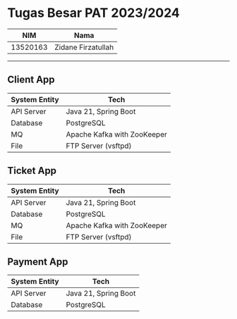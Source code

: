 # Tugas Besar PAT 2023/2024


NIM | Nama
--- | --- 
13520163 | Zidane Firzatullah

---

## Client App
System Entity | Tech
--- | --- 
API Server | Java 21, Spring Boot
Database | PostgreSQL
MQ | Apache Kafka with ZooKeeper
File | FTP Server (vsftpd)

## Ticket App
System Entity | Tech
--- | --- 
API Server | Java 21, Spring Boot
Database | PostgreSQL
MQ | Apache Kafka with ZooKeeper
File | FTP Server (vsftpd)

## Payment App
System Entity | Tech
--- | --- 
API Server | Java 21, Spring Boot
Database | PostgreSQL
